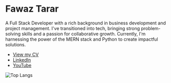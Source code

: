 # Fawaz Tarar

A Full Stack Developer with a rich background in business development and project management. I've transitioned into tech, bringing strong problem-solving skills and a passion for collaborative growth. Currently, I'm harnessing the power of the MERN stack and Python to create impactful solutions.

- [View my CV](https://github.com/Fawaztarar/CV)
- [LinkedIn](https://www.linkedin.com/in/Fawaztarar)
- [YouTube](https://www.youtube.com/@Fawaztarar)

![Top Langs](https://github-readme-stats.vercel.app/api/top-langs/?username=Fawaztarar&layout=compact)
